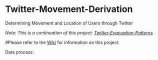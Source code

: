 # Twitter-Movement-Derivation

Determining Movement and Location of Users through Twitter

_Note: This is a continuation of this project: [Twitter-Evacuation-Patterns](http://jenningsanderson.github.io/Twitter-Evacuation-Patterns)_

#Please refer to the [Wiki](https://github.com/Project-EPIC/Twitter-Movement-Derivation/wiki) for information on this project.

Data process:

